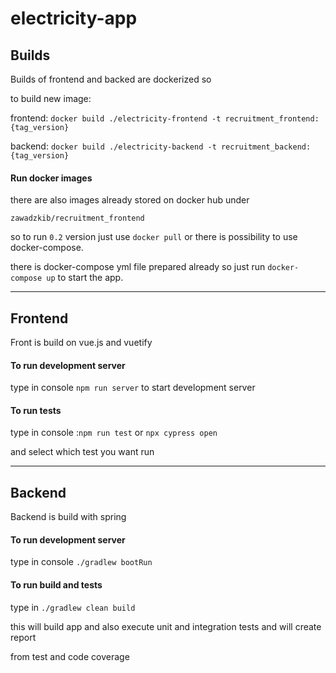 # electricity-app

## Builds

Builds of frontend and backed are dockerized so

to build new image:


frontend: ``docker build ./electricity-frontend -t recruitment_frontend:{tag_version}``

backend: ``docker build ./electricity-backend -t recruitment_backend:{tag_version}``

#### Run docker images

there are also images already stored on docker hub under

`zawadzkib/recruitment_frontend`

so to run `0.2` version just use `docker pull` or there is possibility to use docker-compose.

there is docker-compose yml file prepared already so just run ``docker-compose up`` to start the app.


---

## Frontend

Front is build on vue.js and vuetify

#### To run development server

type in console ``npm run server`` to start development server

#### To run tests

type in console :``npm run test`` or ``npx cypress open`` 

and select which test you want run

---

## Backend

Backend is build with spring

#### To run development server

type in console ``./gradlew bootRun``

#### To run build and tests

type in ``./gradlew clean build``

this will build app and also execute unit and integration tests and will create report 

from test and code coverage
